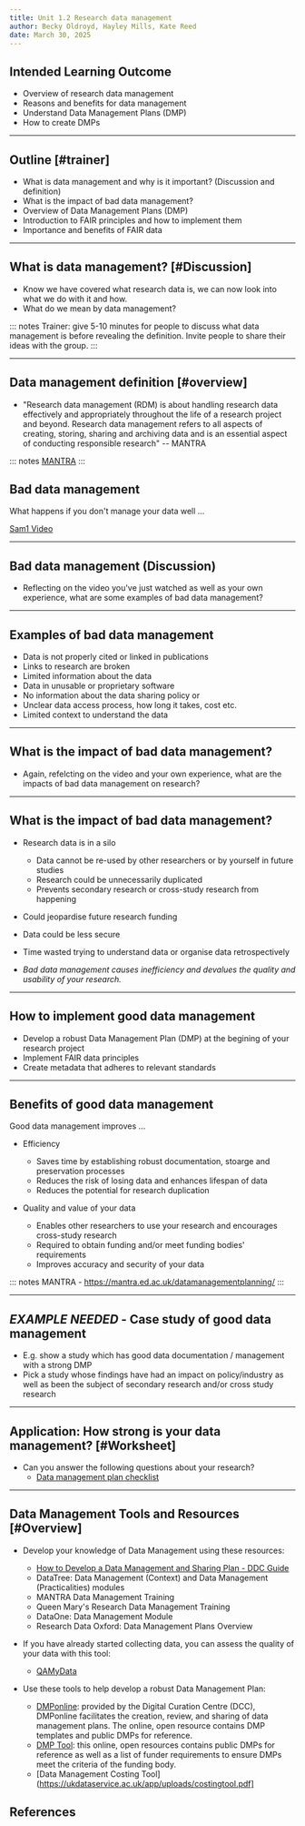 ```yaml
---
title: Unit 1.2 Research data management
author: Becky Oldroyd, Hayley Mills, Kate Reed
date: March 30, 2025
---
```


## Intended Learning Outcome

- Overview of research data management 
- Reasons and benefits for data management
- Understand Data Management Plans (DMP)
- How to create DMPs
  
---

## Outline [#trainer]
- What is data management and why is it important? (Discussion and definition)
- What is the impact of bad data management?
- Overview of Data Management Plans (DMP)
- Introduction to FAIR principles and how to implement them
- Importance and benefits of FAIR data

---

## What is data management? [#Discussion]

- Know we have covered what research data is, we can now look into what we do with it and how.
- What do we mean by data management?

::: notes
Trainer: give 5-10 minutes for people to discuss what data management is before revealing the definition. Invite people to share their ideas with the group.
:::

---

## Data management definition [#overview]

  - "Research data management (RDM) is about handling research data effectively and appropriately throughout the life of a research project and beyond. Research data management refers to all aspects of creating, storing, sharing and archiving data and is an essential aspect of conducting responsible research" -- MANTRA

::: notes
 [MANTRA](https://mantra.ed.ac.uk/datamanagementplanning/)
:::
  
## Bad data management 

What happens if you don't manage your data well ...

[Sam1 Video](https://www.youtube.com/watch?v=N2zK3sAtr-4)

---

## Bad data management (Discussion)

- Reflecting on the video you've just watched as well as your own experience, what are some examples of bad data management?

---

## Examples of bad data management

- Data is not properly cited or linked in publications
- Links to research are broken 
- Limited information about the data
- Data in unusable or proprietary software
- No information about the data sharing policy or
- Unclear data access process, how long it takes, cost etc.
- Limited context to understand the data

---

## What is the impact of bad data management?

- Again, refelcting on the video and your own experience, what are the impacts of bad data management on research?

---

## What is the impact of bad data management?

- Research data is in a silo
  - Data cannot be re-used by other researchers or by yourself in future studies
  - Research could be unnecessarily duplicated
  - Prevents secondary research or cross-study research from happening
- Could jeopardise future research funding
- Data could be less secure
- Time wasted trying to understand data or organise data retrospectively

- *Bad data management causes inefficiency and devalues the quality and usability of your research.*
---

## How to implement good data management 

- Develop a robust Data Management Plan (DMP) at the begining of your research project
- Implement FAIR data principles 
- Create metadata that adheres to relevant standards

---

## Benefits of good data management

Good data management improves ...

- Efficiency
  - Saves time by establishing robust documentation, stoarge and preservation processes
  - Reduces the risk of losing data and enhances lifespan of data
  - Reduces the potential for research duplication

- Quality and value of your data
  - Enables other researchers to use your research and encourages cross-study research
  - Required to obtain funding and/or meet funding bodies' requirements
  - Improves accuracy and security of your data


::: notes
MANTRA - https://mantra.ed.ac.uk/datamanagementplanning/
:::

---

## *EXAMPLE NEEDED* - Case study of good data management

- E.g. show a study which has good data documentation / management with a strong DMP
-  Pick a study whose findings have had an impact on policy/industry as well as been the subject of secondary research and/or cross study research

---

## Application: How strong is your data management? [#Worksheet]

- Can you answer the following questions about your research?
  - [Data management plan checklist](https://www.dcc.ac.uk/sites/default/files/documents/resource/DMP_Checklist_2013.pdf)
  
----

## Data Management Tools and Resources [#Overview]

- Develop your knowledge of Data Management using these resources:
  - [How to Develop a Data Management and Sharing Plan - DDC Guide](https://www.dcc.ac.uk/guidance/how-guides/develop-data-plan#Advice%20on%20how%20to%20plan)
  - DataTree: Data Management (Context) and Data Management (Practicalities) modules
  - MANTRA Data Management Training
  - Queen Mary's Research Data Management Training
  - DataOne: Data Management Module
  - Research Data Oxford: Data Management Plans Overview
 
- If you have already started collecting data, you can assess the quality of your data with this tool:
  - [QAMyData](https://ukdataservice.ac.uk/about/research-and-development/past-projects/qamydata/)
    
- Use these tools to help develop a robust Data Management Plan:
  - [DMPonline](https://dmponline.dcc.ac.uk/): provided by the Digital Curation Centre (DCC), DMPonline facilitates the creation, review, and sharing of data management plans. The online, open resource contains DMP templates and public DMPs for reference.
  - [DMP Tool](https://dmptool.org/plans): this online, open resources contains public DMPs for reference as well as a list of funder requirements to ensure DMPs meet the criteria of the funding body.
  - [Data Management Costing Tool](https://ukdataservice.ac.uk/app/uploads/costingtool.pdf]
  
## References
